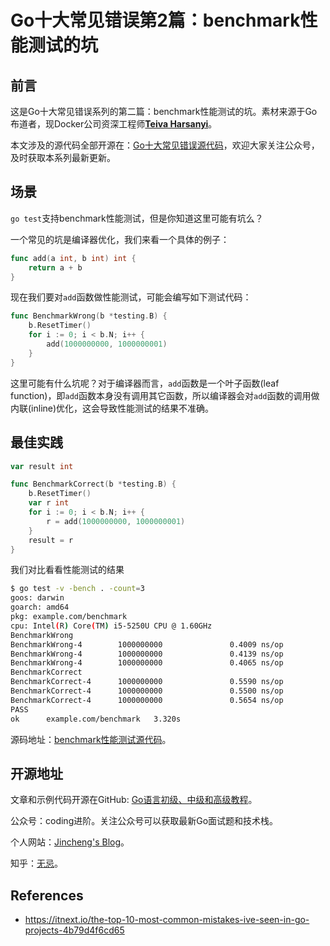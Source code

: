# Go十大常见错误第2篇：benchmark性能测试的坑

## 前言

这是Go十大常见错误系列的第二篇：benchmark性能测试的坑。素材来源于Go布道者，现Docker公司资深工程师[**Teiva Harsanyi**](https://teivah.medium.com/)。

本文涉及的源代码全部开源在：[Go十大常见错误源代码](https://github.com/jincheng9/go-tutorial/tree/main/workspace/senior/p28)，欢迎大家关注公众号，及时获取本系列最新更新。



## 场景

`go test`支持benchmark性能测试，但是你知道这里可能有坑么？

一个常见的坑是编译器优化，我们来看一个具体的例子：

```go
func add(a int, b int) int {
	return a + b
}
```

现在我们要对`add`函数做性能测试，可能会编写如下测试代码：

```go
func BenchmarkWrong(b *testing.B) {
	b.ResetTimer()
	for i := 0; i < b.N; i++ {
		add(1000000000, 1000000001)
	}
}
```

这里可能有什么坑呢？对于编译器而言，`add`函数是一个叶子函数(leaf function)，即`add`函数本身没有调用其它函数，所以编译器会对`add`函数的调用做内联(inline)优化，这会导致性能测试的结果不准确。



## 最佳实践



```go
var result int

func BenchmarkCorrect(b *testing.B) {
	b.ResetTimer()
	var r int
	for i := 0; i < b.N; i++ {
		r = add(1000000000, 1000000001)
	}
	result = r
}
```



我们对比看看性能测试的结果

```bash
$ go test -v -bench . -count=3
goos: darwin
goarch: amd64
pkg: example.com/benchmark
cpu: Intel(R) Core(TM) i5-5250U CPU @ 1.60GHz
BenchmarkWrong
BenchmarkWrong-4        1000000000               0.4009 ns/op
BenchmarkWrong-4        1000000000               0.4139 ns/op
BenchmarkWrong-4        1000000000               0.4065 ns/op
BenchmarkCorrect
BenchmarkCorrect-4      1000000000               0.5590 ns/op
BenchmarkCorrect-4      1000000000               0.5500 ns/op
BenchmarkCorrect-4      1000000000               0.5654 ns/op
PASS
ok      example.com/benchmark   3.320s
```

源码地址：[benchmark性能测试源代码](https://github.com/jincheng9/go-tutorial/tree/main/workspace/senior/p28/benchmark)。

## 

## 开源地址

文章和示例代码开源在GitHub: [Go语言初级、中级和高级教程](https://github.com/jincheng9/go-tutorial)。

公众号：coding进阶。关注公众号可以获取最新Go面试题和技术栈。

个人网站：[Jincheng's Blog](https://jincheng9.github.io/)。

知乎：[无忌](https://www.zhihu.com/people/thucuhkwuji)。



## References

* https://itnext.io/the-top-10-most-common-mistakes-ive-seen-in-go-projects-4b79d4f6cd65